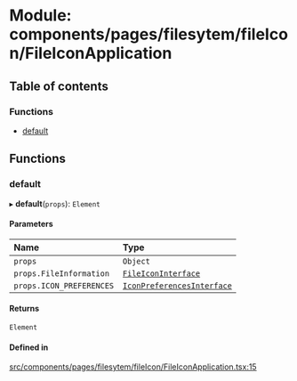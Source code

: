 # Module: components/pages/filesytem/fileIcon/FileIconApplication

## Table of contents

### Functions

- [default](../wiki/components.pages.filesytem.fileIcon.FileIconApplication#default)

## Functions

### default

▸ **default**(`props`): `Element`

#### Parameters

| Name | Type |
| :------ | :------ |
| `props` | `Object` |
| `props.FileInformation` | [`FileIconInterface`](../wiki/components.pages.filesytem.fileIcon.FileIcon.FileIconInterface) |
| `props.ICON_PREFERENCES` | [`IconPreferencesInterface`](../wiki/components.pages.filesytem.fileIcon.FileIcon.IconPreferencesInterface) |

#### Returns

`Element`

#### Defined in

[src/components/pages/filesytem/fileIcon/FileIconApplication.tsx:15](https://github.com/ExperimentsByFileFighter/WebApp-PoC-technical-Documentation/blob/5171d3e/src/components/pages/filesytem/fileIcon/FileIconApplication.tsx#L15)
